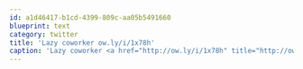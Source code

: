 ```yaml
---
id: a1d46417-b1cd-4399-809c-aa05b5491660
blueprint: text
category: twitter
title: 'Lazy coworker ow.ly/i/1x78h'
caption: 'Lazy coworker <a href="http://ow.ly/i/1x78h" title="http://ow.ly/i/1x78h" class="link link_untco">ow.ly/i/1x78h</a>'
---
```

